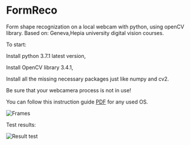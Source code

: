 # FormReco
Form shape recognization on a local webcam with python, using openCV library.
Based on: Geneva,Hepia university digital vision courses.

To start:

Install python 3.7.1 latest version,

Install OpenCV library 3.4.1,

Install all the missing necessary packages just like numpy and cv2.

Be sure that your webcamera process is not in use!

You can follow this instruction guide [PDF](https://media.readthedocs.org/pdf/opencv-python-tutroals/latest/opencv-python-tutroals.pdf) for any used OS.

![Frames](http://www.emgu.com/wiki/images/thumb/Opencvpic3sample.png/300px-Opencvpic3sample.png)

Test results:

![Result test](http://image.noelshack.com/fichiers/2018/49/1/1543832566-47478041-199674327607026-4936374190111457280-n.png)
